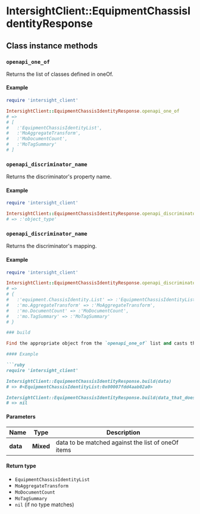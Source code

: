 # IntersightClient::EquipmentChassisIdentityResponse

## Class instance methods

### `openapi_one_of`

Returns the list of classes defined in oneOf.

#### Example

```ruby
require 'intersight_client'

IntersightClient::EquipmentChassisIdentityResponse.openapi_one_of
# =>
# [
#   :'EquipmentChassisIdentityList',
#   :'MoAggregateTransform',
#   :'MoDocumentCount',
#   :'MoTagSummary'
# ]
```

### `openapi_discriminator_name`

Returns the discriminator's property name.

#### Example

```ruby
require 'intersight_client'

IntersightClient::EquipmentChassisIdentityResponse.openapi_discriminator_name
# => :'object_type'
```

### `openapi_discriminator_name`

Returns the discriminator's mapping.

#### Example

```ruby
require 'intersight_client'

IntersightClient::EquipmentChassisIdentityResponse.openapi_discriminator_mapping
# =>
# {
#   :'equipment.ChassisIdentity.List' => :'EquipmentChassisIdentityList',
#   :'mo.AggregateTransform' => :'MoAggregateTransform',
#   :'mo.DocumentCount' => :'MoDocumentCount',
#   :'mo.TagSummary' => :'MoTagSummary'
# }

### build

Find the appropriate object from the `openapi_one_of` list and casts the data into it.

#### Example

```ruby
require 'intersight_client'

IntersightClient::EquipmentChassisIdentityResponse.build(data)
# => #<EquipmentChassisIdentityList:0x00007fdd4aab02a0>

IntersightClient::EquipmentChassisIdentityResponse.build(data_that_doesnt_match)
# => nil
```

#### Parameters

| Name | Type | Description |
| ---- | ---- | ----------- |
| **data** | **Mixed** | data to be matched against the list of oneOf items |

#### Return type

- `EquipmentChassisIdentityList`
- `MoAggregateTransform`
- `MoDocumentCount`
- `MoTagSummary`
- `nil` (if no type matches)

